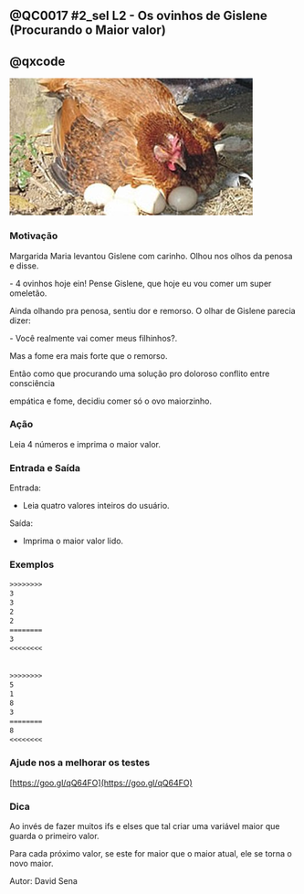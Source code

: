 ## @QC0017 #2_sel L2 - Os ovinhos de Gislene (Procurando o Maior valor)
## @qxcode

[![](capa.jpg)](capa.jpg)

### Motivação

Margarida Maria levantou Gislene com carinho. Olhou nos olhos da penosa e disse.

\- 4 ovinhos hoje ein! Pense Gislene, que hoje eu vou comer um super omeletão.

Ainda olhando pra penosa, sentiu dor e remorso. O olhar de Gislene parecia dizer:

\- Você realmente vai comer meus filhinhos?.

Mas a fome era mais forte que o remorso.

Então como que procurando uma solução pro doloroso conflito entre consciência

empática e fome, decidiu comer só o ovo maiorzinho.

### Ação

Leia 4 números e imprima o maior valor.

### Entrada e Saída

Entrada:

* Leia quatro valores inteiros do usuário.

Saída:

* Imprima o maior valor lido.
 
 

### Exemplos

```
>>>>>>>>
3
3
2
2
========
3
<<<<<<<<


>>>>>>>>
5
1
8
3
========
8
<<<<<<<<
```

<!--- 
>>>>>>>>

5
9
15
26
========
26
<<<<<<<<


>>>>>>>>

14
65
84
23
========
84
<<<<<<<<


>>>>>>>>

9
8
3
2
========
9
<<<<<<<<


>>>>>>>>

1
1
1
1
========
1
<<<<<<<<

--->

### Ajude nos a melhorar os testes

[https://goo.gl/qQ64FO](https://goo.gl/qQ64FO)

### Dica

Ao invés de fazer muitos ifs e elses que tal criar uma variável maior que guarda o primeiro valor.

Para cada próximo valor, se este for maior que o maior atual, ele se torna o novo maior.

Autor: David Sena